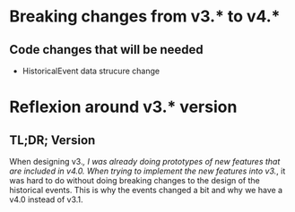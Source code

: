 # Breaking changes from v3.* to v4.*
## Code changes that will be needed
- HistoricalEvent data strucure change

# Reflexion around v3.* version
## TL;DR; Version
When designing v3.*, I was already doing prototypes of new features that are included in v4.0. When trying to implement the new features into v3.*, it was hard to do without doing breaking changes to the design of the historical events. This is why the events changed a bit and why we have a v4.0 instead of v3.1.
